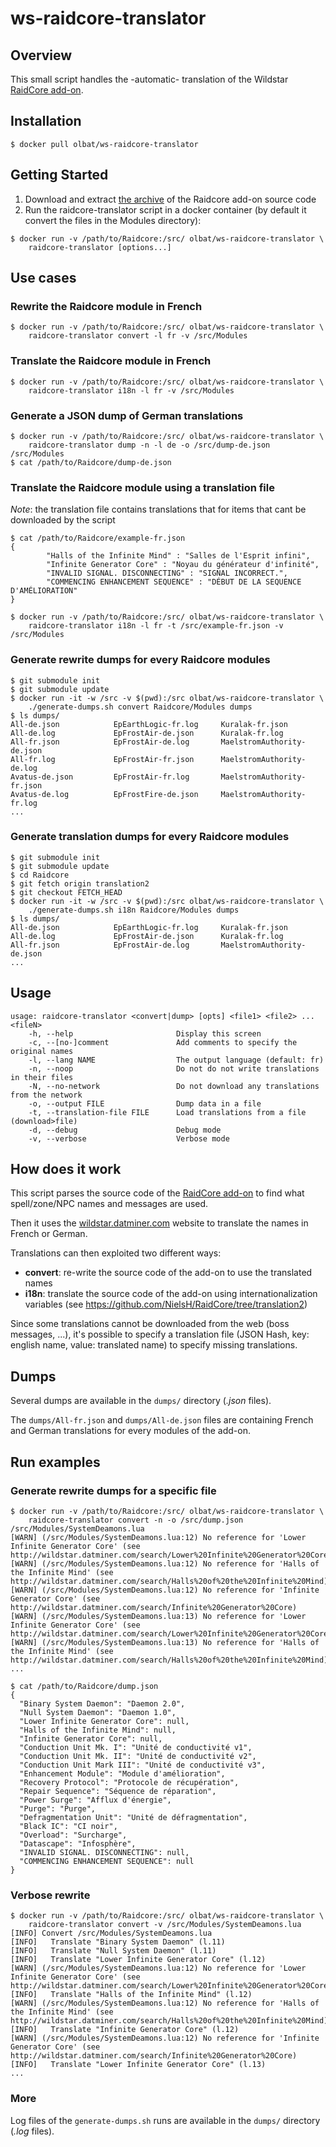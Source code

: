 # ws-raidcore-translator


## Overview
This small script handles the -automatic- translation of the Wildstar [RaidCore add-on](https://github.com/NielsH/RaidCore).


## Installation
`$ docker pull olbat/ws-raidcore-translator`


## Getting Started
1. Download and extract [the archive](https://github.com/NielsH/RaidCore/archive/master.zip) of the Raidcore add-on source code
2. Run the raidcore-translator script in a docker container (by default it convert the files in the Modules directory):
```
$ docker run -v /path/to/Raidcore:/src/ olbat/ws-raidcore-translator \
    raidcore-translator [options...]
```


## Use cases
### Rewrite the Raidcore module in French
```
$ docker run -v /path/to/Raidcore:/src/ olbat/ws-raidcore-translator \
    raidcore-translator convert -l fr -v /src/Modules
```

### Translate the Raidcore module in French
```
$ docker run -v /path/to/Raidcore:/src/ olbat/ws-raidcore-translator \
    raidcore-translator i18n -l fr -v /src/Modules
```

### Generate a JSON dump of German translations
```
$ docker run -v /path/to/Raidcore:/src/ olbat/ws-raidcore-translator \
    raidcore-translator dump -n -l de -o /src/dump-de.json /src/Modules
$ cat /path/to/Raidcore/dump-de.json
```

### Translate the Raidcore module using a translation file
_Note_: the translation file contains translations that for items that cant be downloaded by the script

```
$ cat /path/to/Raidcore/example-fr.json
{
        "Halls of the Infinite Mind" : "Salles de l'Esprit infini",
        "Infinite Generator Core" : "Noyau du générateur d'infinité",
        "INVALID SIGNAL. DISCONNECTING" : "SIGNAL INCORRECT.",
        "COMMENCING ENHANCEMENT SEQUENCE" : "DÉBUT DE LA SEQUENCE D'AMÉLIORATION"
}

$ docker run -v /path/to/Raidcore:/src/ olbat/ws-raidcore-translator \
    raidcore-translator i18n -l fr -t /src/example-fr.json -v /src/Modules
```

### Generate rewrite dumps for every Raidcore modules
```
$ git submodule init
$ git submodule update
$ docker run -it -w /src -v $(pwd):/src olbat/ws-raidcore-translator \
    ./generate-dumps.sh convert Raidcore/Modules dumps
$ ls dumps/
All-de.json            EpEarthLogic-fr.log     Kuralak-fr.json
All-de.log             EpFrostAir-de.json      Kuralak-fr.log
All-fr.json            EpFrostAir-de.log       MaelstromAuthority-de.json
All-fr.log             EpFrostAir-fr.json      MaelstromAuthority-de.log
Avatus-de.json         EpFrostAir-fr.log       MaelstromAuthority-fr.json
Avatus-de.log          EpFrostFire-de.json     MaelstromAuthority-fr.log
...
```

### Generate translation dumps for every Raidcore modules
```
$ git submodule init
$ git submodule update
$ cd Raidcore
$ git fetch origin translation2
$ git checkout FETCH_HEAD
$ docker run -it -w /src -v $(pwd):/src olbat/ws-raidcore-translator \
    ./generate-dumps.sh i18n Raidcore/Modules dumps
$ ls dumps/
All-de.json            EpEarthLogic-fr.log     Kuralak-fr.json
All-de.log             EpFrostAir-de.json      Kuralak-fr.log
All-fr.json            EpFrostAir-de.log       MaelstromAuthority-de.json
...
```


## Usage
```
usage: raidcore-translator <convert|dump> [opts] <file1> <file2> ... <fileN>
    -h, --help                       Display this screen
    -c, --[no-]comment               Add comments to specify the original names
    -l, --lang NAME                  The output language (default: fr)
    -n, --noop                       Do not do not write translations in their files
    -N, --no-network                 Do not download any translations from the network
    -o, --output FILE                Dump data in a file
    -t, --translation-file FILE      Load translations from a file (download>file)
    -d, --debug                      Debug mode
    -v, --verbose                    Verbose mode
```


## How does it work

This script parses the source code of the [RaidCore add-on](https://github.com/NielsH/RaidCore) to find what spell/zone/NPC names and messages are used.

Then it uses the [wildstar.datminer.com](http://wildstar.datminer.com/) website to translate the names in French or German.

Translations can then exploited two different ways:
* __convert__: re-write the source code of the add-on to use the translated names
* __i18n__: translate the source code of the add-on using internationalization variables (see https://github.com/NielsH/RaidCore/tree/translation2)


Since some translations cannot be downloaded from the web (boss messages, ...), it's possible to specify a translation file (JSON Hash, key: english name, value: translated name) to specify missing translations.


## Dumps

Several dumps are available in the `dumps/` directory (_.json_ files).

The `dumps/All-fr.json` and `dumps/All-de.json` files are containing French and German translations for every modules of the add-on.


## Run examples
### Generate rewrite dumps for a specific file
```
$ docker run -v /path/to/Raidcore:/src/ olbat/ws-raidcore-translator \
    raidcore-translator convert -n -o /src/dump.json /src/Modules/SystemDeamons.lua
[WARN] (/src/Modules/SystemDeamons.lua:12) No reference for 'Lower Infinite Generator Core' (see http://wildstar.datminer.com/search/Lower%20Infinite%20Generator%20Core)
[WARN] (/src/Modules/SystemDeamons.lua:12) No reference for 'Halls of the Infinite Mind' (see http://wildstar.datminer.com/search/Halls%20of%20the%20Infinite%20Mind)
[WARN] (/src/Modules/SystemDeamons.lua:12) No reference for 'Infinite Generator Core' (see http://wildstar.datminer.com/search/Infinite%20Generator%20Core)
[WARN] (/src/Modules/SystemDeamons.lua:13) No reference for 'Lower Infinite Generator Core' (see http://wildstar.datminer.com/search/Lower%20Infinite%20Generator%20Core)
[WARN] (/src/Modules/SystemDeamons.lua:13) No reference for 'Halls of the Infinite Mind' (see http://wildstar.datminer.com/search/Halls%20of%20the%20Infinite%20Mind)
...

$ cat /path/to/Raidcore/dump.json
{
  "Binary System Daemon": "Daemon 2.0",
  "Null System Daemon": "Daemon 1.0",
  "Lower Infinite Generator Core": null,
  "Halls of the Infinite Mind": null,
  "Infinite Generator Core": null,
  "Conduction Unit Mk. I": "Unité de conductivité v1",
  "Conduction Unit Mk. II": "Unité de conductivité v2",
  "Conduction Unit Mark III": "Unité de conductivité v3",
  "Enhancement Module": "Module d'amélioration",
  "Recovery Protocol": "Protocole de récupération",
  "Repair Sequence": "Séquence de réparation",
  "Power Surge": "Afflux d'énergie",
  "Purge": "Purge",
  "Defragmentation Unit": "Unité de défragmentation",
  "Black IC": "CI noir",
  "Overload": "Surcharge",
  "Datascape": "Infosphère",
  "INVALID SIGNAL. DISCONNECTING": null,
  "COMMENCING ENHANCEMENT SEQUENCE": null
}
```

### Verbose rewrite
```
$ docker run -v /path/to/Raidcore:/src/ olbat/ws-raidcore-translator \
    raidcore-translator convert -v /src/Modules/SystemDeamons.lua
[INFO] Convert /src/Modules/SystemDeamons.lua
[INFO]   Translate "Binary System Daemon" (l.11)
[INFO]   Translate "Null System Daemon" (l.11)
[INFO]   Translate "Lower Infinite Generator Core" (l.12)
[WARN] (/src/Modules/SystemDeamons.lua:12) No reference for 'Lower Infinite Generator Core' (see http://wildstar.datminer.com/search/Lower%20Infinite%20Generator%20Core)
[INFO]   Translate "Halls of the Infinite Mind" (l.12)
[WARN] (/src/Modules/SystemDeamons.lua:12) No reference for 'Halls of the Infinite Mind' (see http://wildstar.datminer.com/search/Halls%20of%20the%20Infinite%20Mind)
[INFO]   Translate "Infinite Generator Core" (l.12)
[WARN] (/src/Modules/SystemDeamons.lua:12) No reference for 'Infinite Generator Core' (see http://wildstar.datminer.com/search/Infinite%20Generator%20Core)
[INFO]   Translate "Lower Infinite Generator Core" (l.13)
...
```

### More
Log files of the `generate-dumps.sh` runs are available in the `dumps/` directory (_.log_ files).
